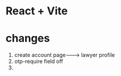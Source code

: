 # React + Vite





# changes 
1. create account page---> lawyer profile
2. otp-require field off 
3. 